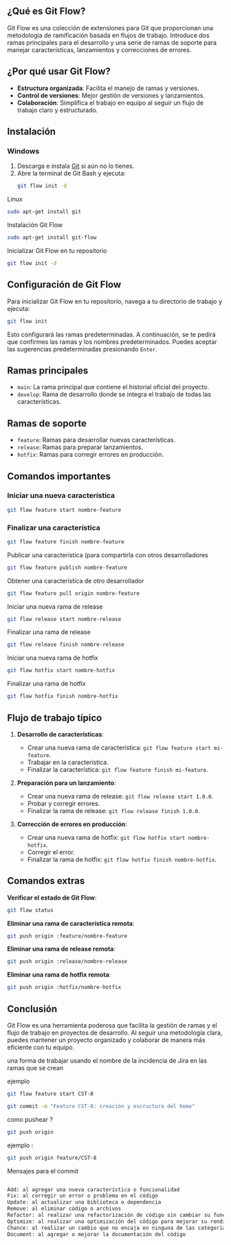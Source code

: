
## ¿Qué es Git Flow?

Git Flow es una colección de extensiones para Git que proporcionan una metodología de ramificación basada en flujos de trabajo. Introduce dos ramas principales para el desarrollo y una serie de ramas de soporte para manejar características, lanzamientos y correcciones de errores.

## ¿Por qué usar Git Flow?

- **Estructura organizada**: Facilita el manejo de ramas y versiones.
- **Control de versiones**: Mejor gestión de versiones y lanzamientos.
- **Colaboración**: Simplifica el trabajo en equipo al seguir un flujo de trabajo claro y estructurado.

## Instalación

### Windows

1. Descarga e instala [Git](https://git-scm.com/download/win) si aún no lo tienes.
2. Abre la terminal de Git Bash y ejecuta:
   ```sh
   git flow init -d
   ```

Linux

```bash
sudo apt-get install git

```

Instalación Git Flow

```bash
sudo apt-get install git-flow
```

Inicializar Git Flow en tu repositorio

```bash
git flow init -d
```

## Configuración de Git Flow

Para inicializar Git Flow en tu repositorio, navega a tu directorio de trabajo y ejecuta:


```bash
git flow init

```

Esto configurará las ramas predeterminadas. A continuación, se te pedirá que confirmes las ramas y los nombres predeterminados. Puedes aceptar las sugerencias predeterminadas presionando `Enter`.

## Ramas principales

- `main`: La rama principal que contiene el historial oficial del proyecto.
- `develop`: Rama de desarrollo donde se integra el trabajo de todas las características.

## Ramas de soporte

- `feature`: Ramas para desarrollar nuevas características.
- `release`: Ramas para preparar lanzamientos.
- `hotfix`: Ramas para corregir errores en producción.

## Comandos importantes

### Iniciar una nueva característica

```bash
git flow feature start nombre-feature

```

### Finalizar una característica

```bash
git flow feature finish nombre-feature

```

Publicar una característica (para compartirla con otros desarrolladores


```bash
git flow feature publish nombre-feature

```

Obtener una característica de otro desarrollador

```bash
git flow feature pull origin nombre-feature

```

Iniciar una nueva rama de release

```bash
git flow release start nombre-release

```

Finalizar una rama de release

```bash 
git flow release finish nombre-release
```

Iniciar una nueva rama de hotfix

```bash
git flow hotfix start nombre-hotfix

```

Finalizar una rama de hotfix

```bash
git flow hotfix finish nombre-hotfix

```

## Flujo de trabajo típico

1. **Desarrollo de características**:
    
    - Crear una nueva rama de característica: `git flow feature start mi-feature`.
    - Trabajar en la característica.
    - Finalizar la característica: `git flow feature finish mi-feature`.
2. **Preparación para un lanzamiento**:
    
    - Crear una nueva rama de release: `git flow release start 1.0.0`.
    - Probar y corregir errores.
    - Finalizar la rama de release: `git flow release finish 1.0.0`.
3. **Corrección de errores en producción**:
    
    - Crear una nueva rama de hotfix: `git flow hotfix start nombre-hotfix`.
    - Corregir el error.
    - Finalizar la rama de hotfix: `git flow hotfix finish nombre-hotfix`.


## Comandos extras

**Verificar el estado de Git Flow**:

```bash
git flow status

```

**Eliminar una rama de característica remota**:

```bash
git push origin :feature/nombre-feature
```

**Eliminar una rama de release remota**:

```bash
git push origin :release/nombre-release

```

**Eliminar una rama de hotfix remota**:

```bash
git push origin :hotfix/nombre-hotfix

```

## Conclusión

Git Flow es una herramienta poderosa que facilita la gestión de ramas y el flujo de trabajo en proyectos de desarrollo. Al seguir una metodología clara, puedes mantener un proyecto organizado y colaborar de manera más eficiente con tu equipo.



una forma de trabajar usando el nombre de la incidencia de Jira en las ramas que se crean 

ejemplo

```bash
git flow feature start CST-8
```

```bash
git commit -m "Feature CST-8: creación y escructura del home"
```

como pushear ?

```bash
git push origin
```

ejemplo  :

```bash
git push origin feature/CST-8
```



Mensajes para el commit  

```HTML

Add: al agregar una nueva característica o funcionalidad
Fix: al corregir un error o problema en el código
Update: al actualizar una biblioteca o dependencia
Remove: al eliminar código o archivos
Refactor: al realizar una refactorización de código sin cambiar su funcionalidad
Optimize: al realizar una optimización del código para mejorar su rendimiento
Chance: al realizar un cambio que no encaja en ninguna de las categorías anteriores
Document: al agregar o mejorar la documentación del código

```

